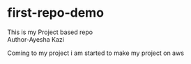 # first-repo-demo
This is my Project based repo
<br>Author-Ayesha Kazi

Coming to my project i am started to make my project on aws

